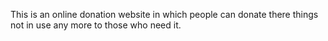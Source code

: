 This is an online donation website in which people can donate there things not in use any more to those who need it.
